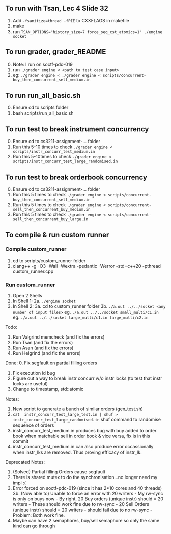 ## To run with Tsan, Lec 4 Slide 32
1. Add `-fsanitize=thread -fPIE` to CXXFLAGS in makefile
2. make
3. run `TSAN_OPTIONS="history_size=7 force_seq_cst_atomics=1" ./engine socket`


## To run grader, grader_README
0. Note: I run on soctf-pdc-019
1. run `./grader engine < <path to test case input>`
2. eg: `./grader engine < ./grader engine < scripts/concurrent-buy_then_concurrent_sell_medium.in`

## To run run_all_basic.sh
0. Ensure cd to scripts folder
1. bash scripts/run_all_basic.sh

## To run test to break instrument concurrency
0. Ensure cd to cs3211-assignment-... folder
1. Run this 5-10 times to check `./grader engine < scripts/instr_concurr_test_medium.in`
2. Run this 5-10times to check `./grader engine < scripts/instr_concurr_test_large_randomised.in`

## To run test to break orderbook concurrency
0. Ensure cd to cs3211-assignment-... folder
1. Run this 5 times to check `./grader engine < scripts/concurrent-buy_then_concurrent_sell_medium.in`
2. Run this 5 times to check `./grader engine < scripts/concurrent-sell_then_concurrent_buy_medium.in`
3. Run this 5 times to check `./grader engine < scripts/concurrent-sell_then_concurrent_buy_large.in`

## To compile & run custom runner
### Compile custom_runner
1. cd to scripts/custom_runner folder
2. clang++ -g -O3 -Wall -Wextra -pedantic -Werror -std=c++20 -pthread custom_runner.cpp
### Run custom_runner
1. Open 2 Shells
2. In Shell 1:
	2a. `./engine socket`
3. In Shell 2:
	3a. cd to custom_runner folder
	3b. `./a.out ../../socket <any number of input files>`
		eg. `./a.out ../../socket small_multi/c1.in`
		eg. `./a.out ../../socket large_multi/c1.in large_multi/c2.in`


Todo:

1. Run Valgrind memcheck (and fix the errors)
2. Run Tsan (and fix the errors)
3. Run Asan (and fix the errors)
4. Run Helgrind (and fix the errors)


Done:
0. Fix segfault on partial filling orders
1. Fix execution id bug
2. Figure out a way to break instr concurr w/o instr locks (to test that instr locks are useful)
3. Change to timestamp,  std::atomic<int>

Notes:
1. New script to generate a bunch of similar orders (gen_test.sh)
2. `cat  instr_concurr_test_large_test.in | shuf > instr_concurr_test_large_randomised.in` shuf command to randomise sequence of orders
3. instr_concurr_test_medium.in produces bug with buy added to order book when matchable sell in order book & vice versa, fix is in this commit
4. instr_concurr_test_medium.in can also produce error occassionally when instr_lks are removed. Thus proving efficacy of instr_lk.


Deprecated Notes:

1. (Solved) Partial filling Orders cause segfault
2. There is shared mutex to do the synchronisation...no longer need my impl :(
3. Error forced on soctf-pdc-019 (since it has 2*10 cores and 40 threads)
	3b. (Now able to) Unable to force an error with 20 writers
		- My rw-sync is only on buys now
		- By right, 20 Buy orders (unique instr) should = 20 writers
			- These should work fine due to rw-sync
		- 20 Sell Orders (unique instr) should = 20 writers
			- should fail due to no rw-sync
		- Problem: Both work fine.
4. Maybe can have 2 semaphores, buy/sell semaphore so only the same kind can go through
